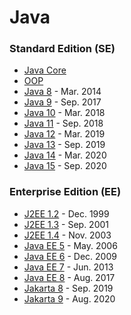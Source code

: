 # Java
### Standard Edition (SE)
* [Java Core](https://github.com/shamy1st/java-core)
* [OOP](https://github.com/shamy1st/oop)
* [Java 8](https://github.com/shamy1st/java-8) - Mar. 2014
* [Java 9](https://github.com/shamy1st/java-9) - Sep. 2017
* [Java 10](https://github.com/shamy1st/java-10) - Mar. 2018
* [Java 11](https://github.com/shamy1st/java-11) - Sep. 2018
* [Java 12](https://github.com/shamy1st/java-12) - Mar. 2019
* [Java 13](https://github.com/shamy1st/java-13) - Sep. 2019
* [Java 14](https://github.com/shamy1st/java-14) - Mar. 2020
* [Java 15](https://github.com/shamy1st/java-15) - Sep. 2020

### Enterprise Edition (EE)
* [J2EE 1.2](https://github.com/shamy1st/j2ee-1.2) - Dec. 1999
* [J2EE 1.3](https://github.com/shamy1st/j2ee-1.3) - Sep. 2001
* [J2EE 1.4](https://github.com/shamy1st/j2ee-1.4) - Nov. 2003
* [Java EE 5](https://github.com/shamy1st/javaee-5) - May. 2006
* [Java EE 6](https://github.com/shamy1st/javaee-6) - Dec. 2009
* [Java EE 7](https://github.com/shamy1st/javaee-7) - Jun. 2013
* [Java EE 8](https://github.com/shamy1st/javaee-8) - Aug. 2017
* [Jakarta 8](https://github.com/shamy1st/jakarta-8) - Sep. 2019
* [Jakarta 9](https://github.com/shamy1st/jakarta-9) - Aug. 2020

